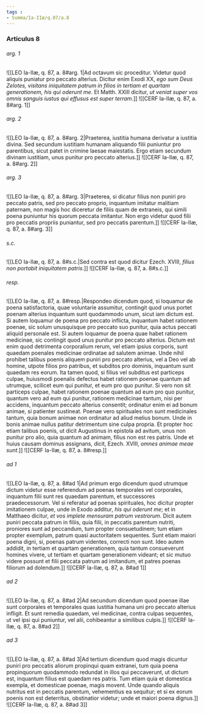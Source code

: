 ```yaml
---
tags : 
- Summa/Ia-IIæ/q.87/a.8
---
```


### Articulus 8

###### arg. 1
![[LEO Ia-IIæ, q. 87, a. 8#arg. 1|Ad octavum sic proceditur. Videtur quod aliquis puniatur pro peccato alterius. Dicitur enim Exodi XX, *ego sum Deus Zelotes, visitans iniquitatem patrum in filios in tertiam et quartam generationem, his qui oderunt me*. Et Matth. XXIII dicitur, *ut veniat super vos omnis sanguis iustus qui effusus est super terram*.]]
![[CERF Ia-IIæ, q. 87, a. 8#arg. 1]]

###### arg. 2
![[LEO Ia-IIæ, q. 87, a. 8#arg. 2|Praeterea, iustitia humana derivatur a iustitia divina. Sed secundum iustitiam humanam aliquando filii puniuntur pro parentibus, sicut patet in crimine laesae maiestatis. Ergo etiam secundum divinam iustitiam, unus punitur pro peccato alterius.]]
![[CERF Ia-IIæ, q. 87, a. 8#arg. 2]]

###### arg. 3
![[LEO Ia-IIæ, q. 87, a. 8#arg. 3|Praeterea, si dicatur filius non puniri pro peccato patris, sed pro peccato proprio, inquantum imitatur malitiam paternam, non magis hoc diceretur de filiis quam de extraneis, qui simili poena puniuntur his quorum peccata imitantur. Non ergo videtur quod filii pro peccatis propriis puniantur, sed pro peccatis parentum.]]
![[CERF Ia-IIæ, q. 87, a. 8#arg. 3]]

###### s.c.
![[LEO Ia-IIæ, q. 87, a. 8#s.c.|Sed contra est quod dicitur Ezech. XVIII, *filius non portabit iniquitatem patris*.]]
![[CERF Ia-IIæ, q. 87, a. 8#s.c.]]

###### resp.
![[LEO Ia-IIæ, q. 87, a. 8#resp.|Respondeo dicendum quod, si loquamur de poena satisfactoria, quae voluntarie assumitur, contingit quod unus portet poenam alterius inquantum sunt quodammodo unum, sicut iam dictum est. Si autem loquamur de poena pro peccato inflicta, inquantum habet rationem poenae, sic solum unusquisque pro peccato suo punitur, quia actus peccati aliquid personale est. Si autem loquamur de poena quae habet rationem medicinae, sic contingit quod unus punitur pro peccato alterius. Dictum est enim quod detrimenta corporalium rerum, vel etiam ipsius corporis, sunt quaedam poenales medicinae ordinatae ad salutem animae. Unde nihil prohibet talibus poenis aliquem puniri pro peccato alterius, vel a Deo vel ab homine, utpote filios pro patribus, et subditos pro dominis, inquantum sunt quaedam res eorum. Ita tamen quod, si filius vel subditus est particeps culpae, huiusmodi poenalis defectus habet rationem poenae quantum ad utrumque, scilicet eum qui punitur, et eum pro quo punitur. Si vero non sit particeps culpae, habet rationem poenae quantum ad eum pro quo punitur, quantum vero ad eum qui punitur, rationem medicinae tantum, nisi per accidens, inquantum peccato alterius consentit; ordinatur enim ei ad bonum animae, si patienter sustineat. Poenae vero spirituales non sunt medicinales tantum, quia bonum animae non ordinatur ad aliud melius bonum. Unde in bonis animae nullus patitur detrimentum sine culpa propria. Et propter hoc etiam talibus poenis, ut dicit Augustinus in epistola ad avitum, unus non punitur pro alio, quia quantum ad animam, filius non est res patris. Unde et huius causam dominus assignans, dicit, Ezech. XVIII, *omnes animae meae sunt*.]]
![[CERF Ia-IIæ, q. 87, a. 8#resp.]]

###### ad 1
![[LEO Ia-IIæ, q. 87, a. 8#ad 1|Ad primum ergo dicendum quod utrumque dictum videtur esse referendum ad poenas temporales vel corporales, inquantum filii sunt res quaedam parentum, et successores praedecessorum. Vel si referatur ad poenas spirituales, hoc dicitur propter imitationem culpae, unde in Exodo additur, *his qui oderunt me*; et in Matthaeo dicitur, *et vos implete mensuram patrum vestrorum*. Dicit autem puniri peccata patrum in filiis, quia filii, in peccatis parentum nutriti, proniores sunt ad peccandum, tum propter consuetudinem; tum etiam propter exemplum, patrum quasi auctoritatem sequentes. Sunt etiam maiori poena digni, si, poenas patrum videntes, correcti non sunt. Ideo autem addidit, in tertiam et quartam generationem, quia tantum consueverunt homines vivere, ut tertiam et quartam generationem videant; et sic mutuo videre possunt et filii peccata patrum ad imitandum, et patres poenas filiorum ad dolendum.]]
![[CERF Ia-IIæ, q. 87, a. 8#ad 1]]

###### ad 2
![[LEO Ia-IIæ, q. 87, a. 8#ad 2|Ad secundum dicendum quod poenae illae sunt corporales et temporales quas iustitia humana uni pro peccato alterius infligit. Et sunt remedia quaedam, vel medicinae, contra culpas sequentes, ut vel ipsi qui puniuntur, vel alii, cohibeantur a similibus culpis.]]
![[CERF Ia-IIæ, q. 87, a. 8#ad 2]]

###### ad 3
![[LEO Ia-IIæ, q. 87, a. 8#ad 3|Ad tertium dicendum quod magis dicuntur puniri pro peccatis aliorum propinqui quam extranei, tum quia poena propinquorum quodammodo redundat in illos qui peccaverunt, ut dictum est, inquantum filius est quaedam res patris. Tum etiam quia et domestica exempla, et domesticae poenae, magis movent. Unde quando aliquis nutritus est in peccatis parentum, vehementius ea sequitur; et si ex eorum poenis non est deterritus, obstinatior videtur; unde et maiori poena dignus.]]
![[CERF Ia-IIæ, q. 87, a. 8#ad 3]]


